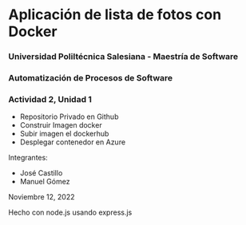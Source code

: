 # Aplicación de lista de fotos con Docker

### Universidad Poliltécnica Salesiana - Maestría de Software
### Automatización de Procesos de Software

### Actividad 2, Unidad 1

- Repositorio Privado en Github
- Construir Imagen docker
- Subir imagen el dockerhub
- Desplegar contenedor en Azure

Integrantes:
- José Castillo
- Manuel Gómez

Noviembre 12, 2022

Hecho con node.js usando express.js

